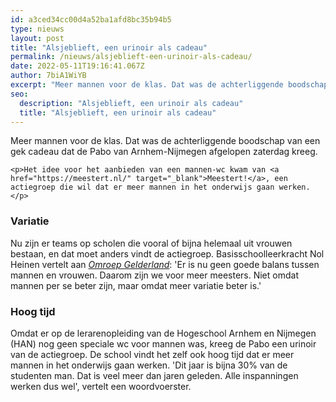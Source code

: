 ```yaml
---
id: a3ced34cc00d4a52ba1afd8bc35b94b5
type: nieuws
layout: post
title: "Alsjeblieft, een urinoir als cadeau"
permalink: /nieuws/alsjeblieft-een-urinoir-als-cadeau/
date: 2022-05-11T19:16:41.067Z
author: 7biA1WiYB
excerpt: "Meer mannen voor de klas. Dat was de achterliggende boodschap van een gek cadeau dat de Pabo van Arnhem-Nijmegen afgelopen zaterdag kreeg.  "
seo:
  description: "Alsjeblieft, een urinoir als cadeau"
  title: "Alsjeblieft, een urinoir als cadeau"
---
```

Meer mannen voor de klas. Dat was de achterliggende boodschap van een gek cadeau dat de Pabo van Arnhem-Nijmegen afgelopen zaterdag kreeg.  

    <p>Het idee voor het aanbieden van een mannen-wc kwam van <a href="https://meestert.nl/" target="_blank">Meestert!</a>, een actiegroep die wil dat er meer mannen in het onderwijs gaan werken.</p>
<h3>Variatie</h3>
<p>Nu zijn er teams op scholen die vooral of bijna helemaal uit vrouwen bestaan, en dat moet anders vindt de actiegroep. Basisschoolleerkracht Nol Heinen vertelt aan<em> <a href="https://www.omroepgelderland.nl/nieuws/2309553/Meesters-doen-pabo-urinoir-cadeau-om-mannen-te-lokken" target="_blank">Omroep Gelderland</a></em>: 'Er is nu geen goede balans tussen mannen en vrouwen. Daarom zijn we voor meer meesters. Niet omdat mannen per se beter zijn, maar omdat meer variatie beter is.' </p>
<h3>Hoog tijd</h3>
<p>Omdat er op de lerarenopleiding van de Hogeschool Arnhem en Nijmegen (HAN) nog geen speciale wc voor mannen was, kreeg de Pabo een urinoir van de actiegroep. De school vindt het zelf ook hoog tijd dat er meer mannen in het onderwijs gaan werken. 'Dit jaar is bijna 30% van de studenten man. Dat is veel meer dan jaren geleden. Alle inspanningen werken dus wel', vertelt een woordvoerster.</p>  
